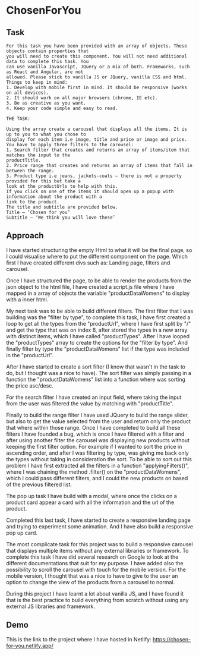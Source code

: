 # ChosenForYou

## Task

```
For this task you have been provided with an array of objects. These objects contain properties that
you will need to create this component. You will not need additional data to complete this task. You
can use vanilla Javascript, JQuery or a mix of both. Frameworks, such as React and Angular, are not
allowed. Please stick to vanilla JS or JQuery, vanilla CSS and html.
Things to keep in mind:
1. Develop with mobile first in mind. It should be responsive (works on all devices).
2. It should work on all major browsers (chrome, IE etc).
3. Be as creative as you want.
4. Keep your code simple and easy to read.

THE TASK:

Using the array create a carousel that displays all the items. It is up to you to what you chose to
display for each item i.e image, title and price or image and price.
You have to apply three filters to the carousel:
1. Search filter that creates and returns an array of items/item that matches the input to the
productTitle.
2. Price range that creates and returns an array of items that fall in between the range.
3. Product type i.e jeans, jackets-coats – there is not a property provided for this but take a
look at the productUrls to help with this.
If you click on one of the items it should open up a popup with information about the product with a
link to the product.
The title and subtitle are provided below.
Title – ‘Chosen for you’
Subtitle – ‘We think you will love these’
```

## Approach
I have started structuring the empty Html to what it will be the final page, so I could visualise where to put the different component on the page. Which first I have created different divs such as: Landing page, filters and carousel.

Once I have structured the page, to be able to render the products from the json object to the html file, I have created a script.js file where I have mapped in a array of objects the variable "productDataWomens" to display with a inner html.

My next task was to be able to build different filters. The first filter that I was building was the "filter by type", to complete this task, I have first created a loop to get all the types from the "productUrl", where I have first split by "/" and get the type that was on index 6, after stored the types in a new array with distinct items, which I have called "productTypes". After I have looped the "productTypes" array to create the options for the "filter by type". And finally filter by type the "productDataWomens" list if the type was included in the "productUrl".

After I have started to create a sort filter (I know that wasn't in the task to do, but I thought was a nice to have). The sort filter was simply passing in a function the "productDataWomens" list into a function where was sorting the price asc/desc.

For the search filter I have created an input field, where taking the input from the user was filtered the value by matching with "productTitle".

Finally to build the range filter I have used JQuery to build the range slider, but also to get the value selected from the user and return only the product that where within those range.
Once I have completed to build all these filters I have founded a bug, which is once I have filtered with a filter and after using another filter the carousel was displaying new products without keeping the first filter option. For example if I wanted to sort the price in ascending order, and after I was filtering by type, was giving me back only the types without taking in consideration the sort. To be able to sort out this problem I have first extracted all the filters in a function "applyingFilters()", where I was chaining the method .filter() on the "productDataWomens", which I could pass different filters, and I could the new products on based of the previous filtered list.

The pop up task I have build with a modal, where once the clicks on a product card appear a card with all the information and the url of the product.

Completed this last task, I have started to create a responsive landing page and trying to experiment some animation. And I have also build a responsive pop up card.

The most complicate task for this project was to build a responsive carousel that displays multiple items without any external libraries or framework. To complete this task I have did several research on Google to look at the different documentations that suit for my purpose. I have added also the possibility to scroll the carousel with touch for the mobile version. For the mobile version, I thought that was a nice to have to give to the user an option to change the view of the products from a carousel to normal. 

During this project I have learnt a lot about vanilla JS, and I have found it that is the best practice to build everything from scratch without using any external JS libraries and framework.

## Demo
This is the link to the project where I have hosted in Netlify: https://chosen-for-you.netlify.app/
